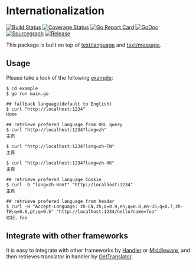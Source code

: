 # Internationalization
[![Build Status](https://travis-ci.org/clevergo/i18n.svg?branch=master)](https://travis-ci.org/clevergo/i18n)
[![Coverage Status](https://coveralls.io/repos/github/clevergo/i18n/badge.svg?branch=master)](https://coveralls.io/github/clevergo/i18n?branch=master)
[![Go Report Card](https://goreportcard.com/badge/github.com/clevergo/i18n)](https://goreportcard.com/report/github.com/clevergo/i18n)
[![GoDoc](https://img.shields.io/badge/godoc-reference-blue)](https://pkg.go.dev/github.com/clevergo/i18n)
[![Sourcegraph](https://sourcegraph.com/github.com/clevergo/i18n/-/badge.svg)](https://sourcegraph.com/github.com/clevergo/i18n?badge)
[![Release](https://img.shields.io/github/release/clevergo/i18n.svg?style=flat-square)](https://github.com/clevergo/i18n/releases)

This package is built on top of [text/language](https://pkg.go.dev/golang.org/x/text/language) and [text/message](https://pkg.go.dev/golang.org/x/text/message).

## Usage

Please take a look of the following [example](example):

```shell
$ cd example
$ go run main.go
```

```
## fallback language(default to English)
$ curl "http://localhost:1234"
Home

## retrieve prefered language from URL query
$ curl "http://localhost:1234?lang=zh"
主页

$ curl "http://localhost:1234?lang=zh-TW"
主頁

$ curl "http://localhost:1234?lang=zh-HK"
主頁

## retrieve prefered language Cookie
$ curl -b "lang=zh-Hant" "http://localhost:1234"
主頁

## retrieve prefered language from header
$ curl -H "Accept-Language: zh-CN,zh;q=0.9,en;q=0.8,en-US;q=0.7,zh-TW;q=0.6,pt;q=0.5" "http://localhost:1234/hello?name=foo"
你好，foo
```

## Integrate with other frameworks

It is easy to integrate with other frameworks by [Handler](https://pkg.go.dev/github.com/clevergo/i18n#Handler) or [Middleware](https://pkg.go.dev/github.com/clevergo/i18n#Middleware), and then retrieves translator in handler by [GetTranslator](https://pkg.go.dev/github.com/clevergo/i18n#GetTranslator).
